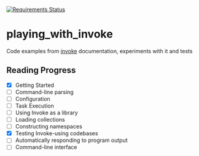 [![Requirements Status](https://requires.io/github/lancelote/playing_with_invoke/requirements.svg?branch=master)](https://requires.io/github/lancelote/playing_with_invoke/requirements/?branch=master)

# playing_with_invoke

Code examples from [invoke][1] documentation, experiments with it and tests

## Reading Progress

 - [x] Getting Started
 - [ ] Command-line parsing
 - [ ] Configuration
 - [ ] Task Execution
 - [ ] Using Invoke as a library
 - [ ] Loading collections
 - [ ] Constructing namespaces
 - [x] Testing Invoke-using codebases
 - [ ] Automatically responding to program output
 - [ ] Command-line interface

 [1]: http://www.pyinvoke.org
